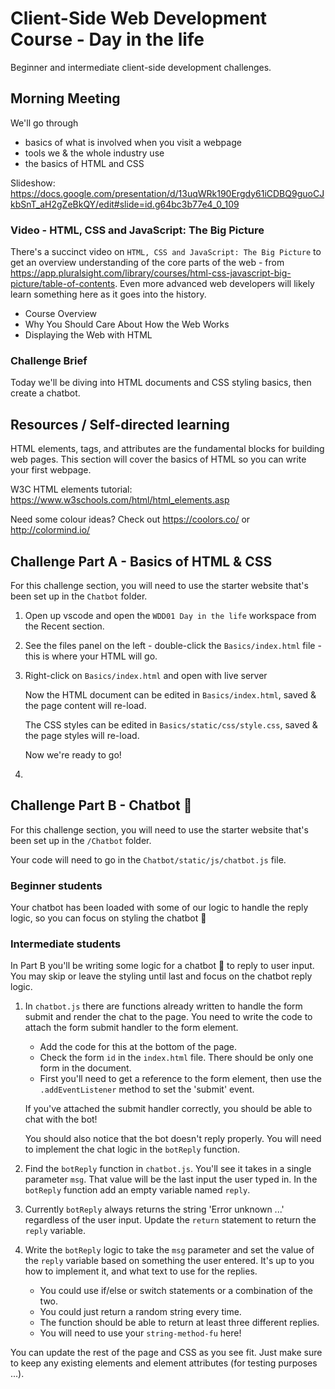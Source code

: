 # Client-Side Web Development Course - Day in the life

Beginner and intermediate client-side development challenges.

## Morning Meeting

We'll go through
- basics of what is involved when you visit a webpage
- tools we & the whole industry use
- the basics of HTML and CSS

Slideshow: https://docs.google.com/presentation/d/13uqWRk190Ergdy61iCDBQ9guoCJkbSnT_aH2gZeBkQY/edit#slide=id.g64bc3b77e4_0_109

### Video - HTML, CSS and JavaScript: The Big Picture

There's a succinct video on `HTML, CSS and JavaScript: The Big Picture` to get an overview understanding of the core parts of the web - from https://app.pluralsight.com/library/courses/html-css-javascript-big-picture/table-of-contents. Even more advanced web developers will likely learn something here as it goes into the history.

 * Course Overview
 * Why You Should Care About How the Web Works
 * Displaying the Web with HTML

### Challenge Brief

Today we'll be diving into HTML documents and CSS styling basics,
then create a chatbot.

## Resources / Self-directed learning

HTML elements, tags, and attributes are the fundamental blocks for building web pages. This section will cover the basics of HTML so you can write your first webpage.

W3C HTML elements tutorial: https://www.w3schools.com/html/html_elements.asp

Need some colour ideas? Check out https://coolors.co/ or http://colormind.io/

## Challenge Part A - Basics of HTML & CSS

For this challenge section, you will need to use the starter website that's been set up in the `Chatbot` folder.

1. Open up vscode and open the `WDD01 Day in the life` workspace from the Recent section.
2. See the files panel on the left - double-click the `Basics/index.html` file - this is where your HTML will go.
3. Right-click on `Basics/index.html` and open with live server

   Now the HTML document can be edited in `Basics/index.html`, saved & the page content will re-load.

   The CSS styles can be edited in `Basics/static/css/style.css`, saved & the page styles will re-load.

   Now we're ready to go!

4.

## Challenge Part B - Chatbot 🤖

For this challenge section, you will need to use the starter website that's been set up in the `/Chatbot` folder.

Your code will need to go in the `Chatbot/static/js/chatbot.js` file.


### Beginner students

Your chatbot has been loaded with some of our logic to handle the reply logic, so you can focus on styling the chatbot 🤖

### Intermediate students

In Part B you'll be writing some logic for a chatbot 🤖 to reply to user input. You may skip or leave the  styling until last and focus on the chatbot reply logic.

1. In `chatbot.js` there are functions already written to handle the form submit and render the chat to the page. You need to write the code to attach the form submit handler to the form element.
    * Add the code for this at the bottom of the page.
    * Check the form `id` in the `index.html` file. There should be only one form in the document.
    * First you'll need to get a reference to the form element, then use the `.addEventListener` method to set the 'submit' event.

    If you've attached the submit handler correctly, you should be able to chat with the bot!

    You should also notice that the bot doesn't reply properly. You will need to implement the chat logic in the `botReply` function.

2. Find the `botReply` function in `chatbot.js`. You'll see it takes in a single parameter `msg`. That value will be the last input the user typed in. In the `botReply` function add an empty variable named `reply`.
3. Currently `botReply` always returns the string 'Error unknown ...' regardless of the user input. Update the `return` statement to return the `reply` variable.
4. Write the `botReply` logic to take the `msg` parameter and set the value of the `reply` variable based on something the user entered. It's up to you how to implement it, and what text to use for the replies.
    * You could use if/else or switch statements or a combination of the two.
    * You could just return a random string every time.
    * The function should be able to return at least three different replies.
    * You will need to use your `string-method-fu` here!

You can update the rest of the page and CSS as you see fit. Just make sure to keep any existing elements and element attributes (for testing purposes ...).

